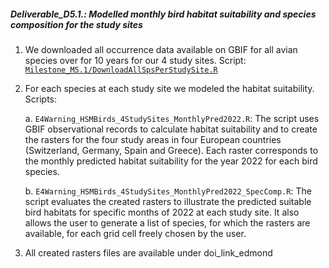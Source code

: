 ##### **Deliverable_D5.1.**: Modelled monthly bird habitat suitability and species composition for the study sites

1.  We downloaded all occurrence data available on GBIF for all avian species over for 10 years for our 4 study sites. Script: [`Milestone_M5.1/DownloadAllSpsPerStudySite.R`](https://github.com/E4Warning/WP5/blob/main/Milestone_M5.1/DownloadAllSpsPerStudySite.R)

2.  For each species at each study site we modeled the habitat suitability. Scripts:

    a. `E4Warning_HSMBirds_4StudySites_MonthlyPred2022.R`: The script uses GBIF observational records to calculate habitat suitability and to create the rasters for the four study areas in four European countries (Switzerland, Germany, Spain and Greece). Each raster corresponds to the monthly predicted habitat suitability for the year 2022 for each bird species.

    b. `E4Warning_HSMBirds_4StudySites_MonthlyPred2022_SpecComp.R`: The script evaluates the created rasters to illustrate the predicted suitable bird habitats for specific months of 2022 at each study site. It also allows the user to generate a list of species, for which the rasters are available, for each grid cell freely chosen by the user.

3.  All created rasters files are available under doi_link_edmond
